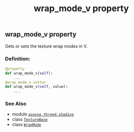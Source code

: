 ﻿---
title: wrap_mode_v property
second_title: Aspose.3D for Python via .NET API References
description: 
type: docs
weight: 210
url: /aspose.threed.shading/texturebase/wrap_mode_v/
is_root: false
---

## wrap_mode_v property


Gets or sets the texture wrap modes in V.
### Definition:
```python
@property
def wrap_mode_v(self):
    ...
@wrap_mode_v.setter
def wrap_mode_v(self, value):
    ...
```

### See Also
* module [`aspose.threed.shading`](../../)
* class [`TextureBase`](/3d/python-net/aspose.threed.shading/texturebase)
* class [`WrapMode`](/3d/python-net/aspose.threed.shading/wrapmode)

